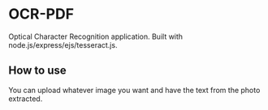 # OCR-PDF
Optical Character Recognition application. Built with node.js/express/ejs/tesseract.js.  

## How to use
You can upload whatever image you want and have the text from the photo extracted.
